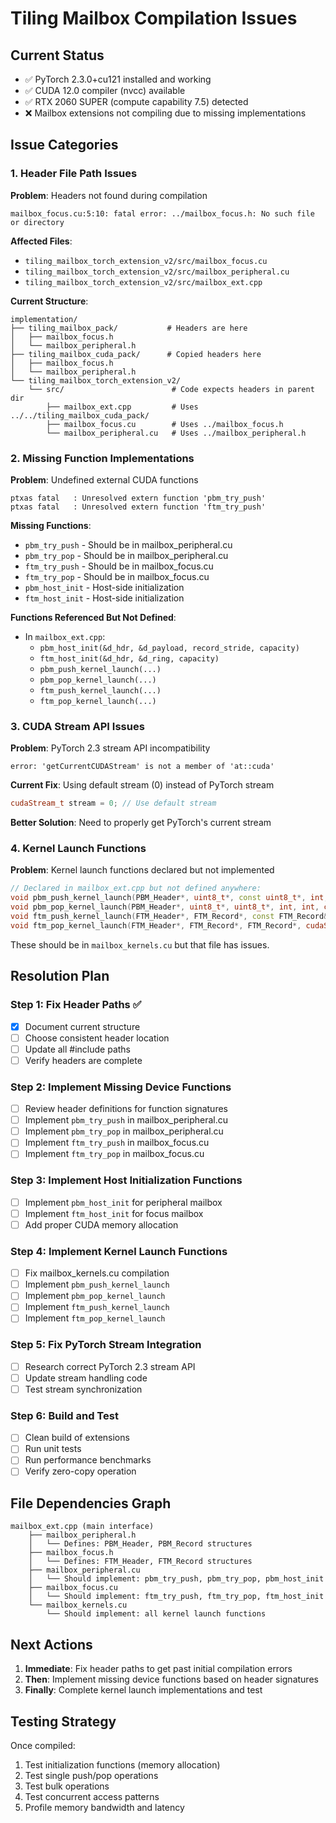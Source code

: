 # Tiling Mailbox Compilation Issues

## Current Status
- ✅ PyTorch 2.3.0+cu121 installed and working
- ✅ CUDA 12.0 compiler (nvcc) available
- ✅ RTX 2060 SUPER (compute capability 7.5) detected
- ❌ Mailbox extensions not compiling due to missing implementations

## Issue Categories

### 1. Header File Path Issues

**Problem**: Headers not found during compilation
```
mailbox_focus.cu:5:10: fatal error: ../mailbox_focus.h: No such file or directory
```

**Affected Files**:
- `tiling_mailbox_torch_extension_v2/src/mailbox_focus.cu`
- `tiling_mailbox_torch_extension_v2/src/mailbox_peripheral.cu`
- `tiling_mailbox_torch_extension_v2/src/mailbox_ext.cpp`

**Current Structure**:
```
implementation/
├── tiling_mailbox_pack/           # Headers are here
│   ├── mailbox_focus.h
│   └── mailbox_peripheral.h
├── tiling_mailbox_cuda_pack/      # Copied headers here
│   ├── mailbox_focus.h
│   └── mailbox_peripheral.h
└── tiling_mailbox_torch_extension_v2/
    └── src/                        # Code expects headers in parent dir
        ├── mailbox_ext.cpp         # Uses ../../tiling_mailbox_cuda_pack/
        ├── mailbox_focus.cu        # Uses ../mailbox_focus.h
        └── mailbox_peripheral.cu   # Uses ../mailbox_peripheral.h
```

### 2. Missing Function Implementations

**Problem**: Undefined external CUDA functions
```
ptxas fatal   : Unresolved extern function 'pbm_try_push'
ptxas fatal   : Unresolved extern function 'ftm_try_push'
```

**Missing Functions**:
- `pbm_try_push` - Should be in mailbox_peripheral.cu
- `pbm_try_pop` - Should be in mailbox_peripheral.cu  
- `ftm_try_push` - Should be in mailbox_focus.cu
- `ftm_try_pop` - Should be in mailbox_focus.cu
- `pbm_host_init` - Host-side initialization
- `ftm_host_init` - Host-side initialization

**Functions Referenced But Not Defined**:
- In `mailbox_ext.cpp`:
  - `pbm_host_init(&d_hdr, &d_payload, record_stride, capacity)`
  - `ftm_host_init(&d_hdr, &d_ring, capacity)`
  - `pbm_push_kernel_launch(...)` 
  - `pbm_pop_kernel_launch(...)`
  - `ftm_push_kernel_launch(...)`
  - `ftm_pop_kernel_launch(...)`

### 3. CUDA Stream API Issues

**Problem**: PyTorch 2.3 stream API incompatibility
```
error: 'getCurrentCUDAStream' is not a member of 'at::cuda'
```

**Current Fix**: Using default stream (0) instead of PyTorch stream
```cpp
cudaStream_t stream = 0; // Use default stream
```

**Better Solution**: Need to properly get PyTorch's current stream

### 4. Kernel Launch Functions

**Problem**: Kernel launch functions declared but not implemented
```cpp
// Declared in mailbox_ext.cpp but not defined anywhere:
void pbm_push_kernel_launch(PBM_Header*, uint8_t*, const uint8_t*, int, cudaStream_t);
void pbm_pop_kernel_launch(PBM_Header*, uint8_t*, uint8_t*, int, int, cudaStream_t);
void ftm_push_kernel_launch(FTM_Header*, FTM_Record*, const FTM_Record&, cudaStream_t);
void ftm_pop_kernel_launch(FTM_Header*, FTM_Record*, FTM_Record*, cudaStream_t);
```

These should be in `mailbox_kernels.cu` but that file has issues.

## Resolution Plan

### Step 1: Fix Header Paths ✅
- [x] Document current structure
- [ ] Choose consistent header location
- [ ] Update all #include paths
- [ ] Verify headers are complete

### Step 2: Implement Missing Device Functions
- [ ] Review header definitions for function signatures
- [ ] Implement `pbm_try_push` in mailbox_peripheral.cu
- [ ] Implement `pbm_try_pop` in mailbox_peripheral.cu
- [ ] Implement `ftm_try_push` in mailbox_focus.cu
- [ ] Implement `ftm_try_pop` in mailbox_focus.cu

### Step 3: Implement Host Initialization Functions
- [ ] Implement `pbm_host_init` for peripheral mailbox
- [ ] Implement `ftm_host_init` for focus mailbox
- [ ] Add proper CUDA memory allocation

### Step 4: Implement Kernel Launch Functions
- [ ] Fix mailbox_kernels.cu compilation
- [ ] Implement `pbm_push_kernel_launch`
- [ ] Implement `pbm_pop_kernel_launch`
- [ ] Implement `ftm_push_kernel_launch`
- [ ] Implement `ftm_pop_kernel_launch`

### Step 5: Fix PyTorch Stream Integration
- [ ] Research correct PyTorch 2.3 stream API
- [ ] Update stream handling code
- [ ] Test stream synchronization

### Step 6: Build and Test
- [ ] Clean build of extensions
- [ ] Run unit tests
- [ ] Run performance benchmarks
- [ ] Verify zero-copy operation

## File Dependencies Graph

```
mailbox_ext.cpp (main interface)
    ├── mailbox_peripheral.h
    │   └── Defines: PBM_Header, PBM_Record structures
    ├── mailbox_focus.h  
    │   └── Defines: FTM_Header, FTM_Record structures
    ├── mailbox_peripheral.cu
    │   └── Should implement: pbm_try_push, pbm_try_pop, pbm_host_init
    ├── mailbox_focus.cu
    │   └── Should implement: ftm_try_push, ftm_try_pop, ftm_host_init
    └── mailbox_kernels.cu
        └── Should implement: all kernel launch functions
```

## Next Actions

1. **Immediate**: Fix header paths to get past initial compilation errors
2. **Then**: Implement missing device functions based on header signatures
3. **Finally**: Complete kernel launch implementations and test

## Testing Strategy

Once compiled:
1. Test initialization functions (memory allocation)
2. Test single push/pop operations
3. Test bulk operations
4. Test concurrent access patterns
5. Profile memory bandwidth and latency